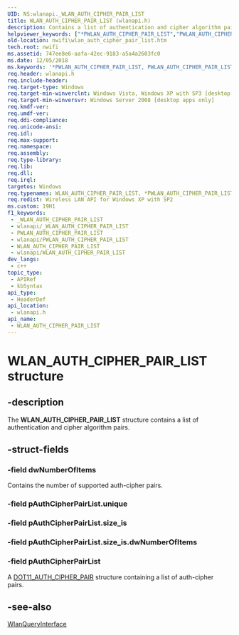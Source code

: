 ```yaml
---
UID: NS:wlanapi._WLAN_AUTH_CIPHER_PAIR_LIST
title: WLAN_AUTH_CIPHER_PAIR_LIST (wlanapi.h)
description: Contains a list of authentication and cipher algorithm pairs.
helpviewer_keywords: ["*PWLAN_AUTH_CIPHER_PAIR_LIST","PWLAN_AUTH_CIPHER_PAIR_LIST","PWLAN_AUTH_CIPHER_PAIR_LIST structure pointer [NativeWIFI]","WLAN_AUTH_CIPHER_PAIR_LIST","WLAN_AUTH_CIPHER_PAIR_LIST structure [NativeWIFI]","nwifi.wlan_auth_cipher_pair_list","wlanapi/PWLAN_AUTH_CIPHER_PAIR_LIST","wlanapi/WLAN_AUTH_CIPHER_PAIR_LIST"]
old-location: nwifi\wlan_auth_cipher_pair_list.htm
tech.root: nwifi
ms.assetid: 747ee8e6-aafa-42ec-9183-a5a4a2603fc0
ms.date: 12/05/2018
ms.keywords: '*PWLAN_AUTH_CIPHER_PAIR_LIST, PWLAN_AUTH_CIPHER_PAIR_LIST, PWLAN_AUTH_CIPHER_PAIR_LIST structure pointer [NativeWIFI], WLAN_AUTH_CIPHER_PAIR_LIST, WLAN_AUTH_CIPHER_PAIR_LIST structure [NativeWIFI], nwifi.wlan_auth_cipher_pair_list, wlanapi/PWLAN_AUTH_CIPHER_PAIR_LIST, wlanapi/WLAN_AUTH_CIPHER_PAIR_LIST'
req.header: wlanapi.h
req.include-header: 
req.target-type: Windows
req.target-min-winverclnt: Windows Vista, Windows XP with SP3 [desktop apps only]
req.target-min-winversvr: Windows Server 2008 [desktop apps only]
req.kmdf-ver: 
req.umdf-ver: 
req.ddi-compliance: 
req.unicode-ansi: 
req.idl: 
req.max-support: 
req.namespace: 
req.assembly: 
req.type-library: 
req.lib: 
req.dll: 
req.irql: 
targetos: Windows
req.typenames: WLAN_AUTH_CIPHER_PAIR_LIST, *PWLAN_AUTH_CIPHER_PAIR_LIST
req.redist: Wireless LAN API for Windows XP with SP2
ms.custom: 19H1
f1_keywords:
 - _WLAN_AUTH_CIPHER_PAIR_LIST
 - wlanapi/_WLAN_AUTH_CIPHER_PAIR_LIST
 - PWLAN_AUTH_CIPHER_PAIR_LIST
 - wlanapi/PWLAN_AUTH_CIPHER_PAIR_LIST
 - WLAN_AUTH_CIPHER_PAIR_LIST
 - wlanapi/WLAN_AUTH_CIPHER_PAIR_LIST
dev_langs:
 - c++
topic_type:
 - APIRef
 - kbSyntax
api_type:
 - HeaderDef
api_location:
 - wlanapi.h
api_name:
 - WLAN_AUTH_CIPHER_PAIR_LIST
---
```


# WLAN_AUTH_CIPHER_PAIR_LIST structure


## -description

The <b>WLAN_AUTH_CIPHER_PAIR_LIST</b> structure contains a list of authentication and cipher algorithm pairs.

## -struct-fields

### -field dwNumberOfItems

Contains the number of supported auth-cipher pairs.

### -field pAuthCipherPairList.unique

### -field pAuthCipherPairList.size_is

### -field pAuthCipherPairList.size_is.dwNumberOfItems

### -field pAuthCipherPairList

A <a href="https://docs.microsoft.com/windows/desktop/NativeWiFi/dot11-auth-cipher-pair">DOT11_AUTH_CIPHER_PAIR</a> structure containing a list of auth-cipher pairs.

## -see-also

<a href="https://docs.microsoft.com/windows/desktop/api/wlanapi/nf-wlanapi-wlanqueryinterface">WlanQueryInterface</a>

